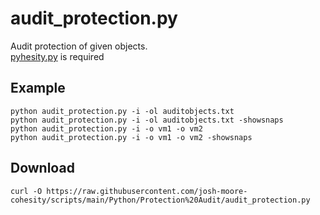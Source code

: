 # **audit_protection.py**

   Audit protection of given objects.<br />
   [pyhesity.py](https://github.com/bseltz-cohesity/scripts/tree/master/python/pyhesity) is required 
   
   
## **Example**

    python audit_protection.py -i -ol auditobjects.txt
    python audit_protection.py -i -ol auditobjects.txt -showsnaps
    python audit_protection.py -i -o vm1 -o vm2
    python audit_protection.py -i -o vm1 -o vm2 -showsnaps
    
## **Download**
    curl -O https://raw.githubusercontent.com/josh-moore-cohesity/scripts/main/Python/Protection%20Audit/audit_protection.py
